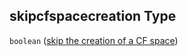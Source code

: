 ## skipcfspacecreation Type

`boolean` ([skip the creation of a CF space](btpsa-parameters-properties-skip-the-creation-of-a-cf-space.md))
